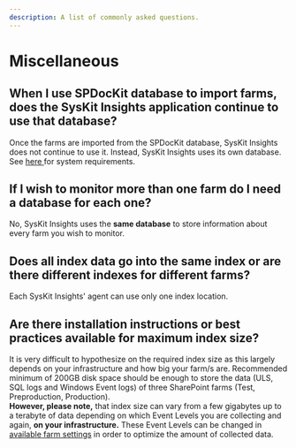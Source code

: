 ```yaml
---
description: A list of commonly asked questions.
---
```


# Miscellaneous

## When I use SPDocKit database to import farms, does the SysKit Insights application continue to use that database?

Once the farms are imported from the SPDocKit database, SysKit Insights does not continue to use it. Instead, SysKit Insights uses its own database. See [here ](../requirements/system-requirements.md)for system requirements.

## If I wish to monitor more than one farm do I need a database for each one?

No, SysKit Insights uses the **same database** to store information about every farm you wish to monitor.

## Does all index data go into the same index or are there different indexes for different farms?

Each SysKit Insights' agent can use only one index location.

## Are there installation instructions or best practices available for maximum index size?

It is very difficult to hypothesize on the required index size as this largely depends on your infrastructure and how big your farm/s are. Recommended minimum of 200GB disk space should be enough to store the data \(ULS, SQL logs and Windows Event logs\) of three SharePoint farms \(Test, Preproduction, Production\).  
**However, please note,** that index size can vary from a few gigabytes up to a terabyte of data depending on which Event Levels you are collecting and again, **on your infrastructure.** These Event Levels can be changed in [available farm settings](../how-to/customize-settings.md#available-farm-settings) in order to optimize the amount of collected data.

